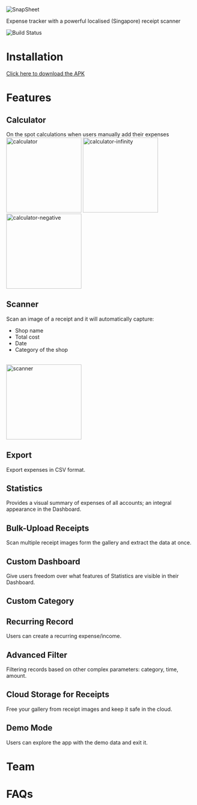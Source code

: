 <img src="https://firebasestorage.googleapis.com/v0/b/snapsheet-e7f7b.appspot.com/o/snapsheet_banner.png?alt=media&token=c97194f4-3ee5-4c21-9992-accf3e30b351" title="SnapSheet" alt="SnapSheet">

Expense tracker with a powerful localised (Singapore) receipt scanner


![Build Status](http://img.shields.io/travis/badges/badgerbadgerbadger.svg?style=flat-square)

# Installation
[Click here to download the APK](https://drive.google.com/uc?export=download&id=1oS2EFwCPJoBstlo0y6H_DptpIg7a9YWz)

# Features

## Calculator
On the spot calculations when users manually add their expenses <br>
<img src="https://firebasestorage.googleapis.com/v0/b/snapsheet-e7f7b.appspot.com/o/gif%2Fcalculator.gif?alt=media&token=946a35ba-2b4c-4677-b132-aaa7c280d4f7" alt="calculator" width="200"/>
<img src="https://firebasestorage.googleapis.com/v0/b/snapsheet-e7f7b.appspot.com/o/gif%2Fcalculator-infinity.gif?alt=media&token=8056a121-276b-4f21-8c0f-50fe177a8eb0" alt="calculator-infinity" width="200"/>
<img src="https://firebasestorage.googleapis.com/v0/b/snapsheet-e7f7b.appspot.com/o/gif%2Fcalculator-negative.gif?alt=media&token=73bfbc8b-80ae-4ee4-890b-1e40b4d00669" alt="calculator-negative" width="200"/>


## Scanner
Scan an image of a receipt and it will automatically capture:
- Shop name
- Total cost
- Date
- Category of the shop
<br>
<img src="https://firebasestorage.googleapis.com/v0/b/snapsheet-e7f7b.appspot.com/o/gif%2Fscanner.gif?alt=media&token=21757a08-9be5-4987-a8d1-9281a929b8f9" alt="scanner" width="200"/>

## Export
Export expenses in CSV format.

## Statistics
Provides a visual summary of expenses of all accounts; an integral appearance in the Dashboard.

## Bulk-Upload Receipts
Scan multiple receipt images form the gallery and extract the data at once.

## Custom Dashboard
Give users freedom over what features of Statistics are visible in their Dashboard.

## Custom Category

## Recurring Record
Users can create a recurring expense/income.

## Advanced Filter
Filtering records based on other complex parameters: category, time, amount.

## Cloud Storage for Receipts
Free your gallery from receipt images and keep it safe in the cloud.

## Demo Mode
Users can explore the app with the demo data and exit it.


# Team


# FAQs
